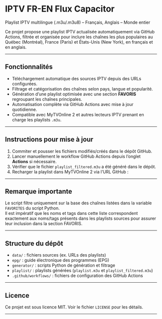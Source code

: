 # IPTV FR-EN Flux Capacitor

Playlist IPTV multilingue (.m3u/.m3u8) – Français, Anglais – Monde entier

Ce projet propose une playlist IPTV actualisée automatiquement via GitHub Actions, filtrée et organisée pour inclure les chaînes les plus populaires au Québec (Montréal), France (Paris) et États-Unis (New York), en français et en anglais.

---

## Fonctionnalités

- Téléchargement automatique des sources IPTV depuis des URLs configurées.  
- Filtrage et catégorisation des chaînes selon pays, langue et popularité.  
- Génération d’une playlist optimisée avec une section **FAVORIS** regroupant les chaînes principales.  
- Automatisation complète via GitHub Actions avec mise à jour quotidienne.  
- Compatible avec MyTVOnline 2 et autres lecteurs IPTV prenant en charge les playlists `.m3u`.

---

## Instructions pour mise à jour

1. Commiter et pousser les fichiers modifiés/créés dans le dépôt GitHub.  
2. Lancer manuellement le workflow GitHub Actions depuis l’onglet **Actions** si nécessaire.  
3. Vérifier que le fichier `playlist_filtered.m3u` a été généré dans le dépôt.  
4. Recharger la playlist dans MyTVOnline 2 via l’URL GitHub :  

---

## Remarque importante

Le script filtre uniquement sur la base des chaînes listées dans la variable `FAVORITES` du script Python.  
Il est impératif que les noms et tags dans cette liste correspondent exactement aux noms/tags présents dans les playlists sources pour assurer leur inclusion dans la section FAVORIS.

---

## Structure du dépôt

- `data/` : fichiers sources (ex. URLs des playlists)  
- `epg/` : guide électronique des programmes (EPG)  
- `generator/` : scripts Python de génération et filtrage  
- `playlist/` : playlists générées (`playlist.m3u` et `playlist_filtered.m3u`)  
- `.github/workflows/` : fichiers de configuration des GitHub Actions  

---

## Licence

Ce projet est sous licence MIT. Voir le fichier `LICENSE` pour les détails.

---
